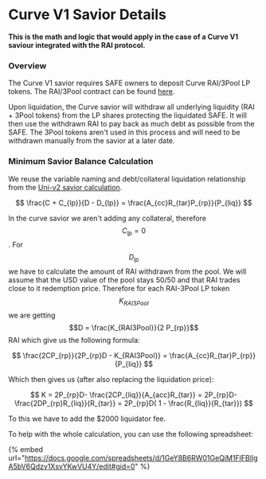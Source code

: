 # Curve V1 Savior Details

**This is the math and logic that would apply in the case of a Curve V1 saviour integrated with the RAI protocol.**

### Overview

The Curve V1 savior requires SAFE owners to deposit Curve RAI/3Pool LP tokens. The RAI/3Pool contract can be found [here](https://etherscan.io/address/0x618788357D0EBd8A37e763ADab3bc575D54c2C7d).

Upon liquidation, the Curve savior will withdraw all underlying liquidity (RAI + 3Pool tokens) from the LP shares protecting the liquidated SAFE. It will then use the withdrawn RAI to pay back as much debt as possible from the SAFE. The 3Pool tokens aren't used in this process and will need to be withdrawn manually from the savior at a later date.

### Minimum Savior Balance Calculation

We reuse the variable naming and debt/collateral liquidation relationship from the [Uni-v2 savior calculation](/liquidation-protection/uni-v2-rai-eth-savior-details#minimum-savior-balance-formula).&#x20;

$$
\frac{C + C_{lp}}{D - D_{lp}}  = \frac{A_{cc}R_{tar}P_{rp}}{P_{liq}}
$$

In the curve savior we aren't adding any collateral, therefore $$C_{lp}=0$$. For$$D_{lp}$$ we have to calculate the amount of RAI withdrawn from the pool. We will assume that the USD value of the pool stays 50/50 and that RAI trades close to it redemption price. Therefore for each RAI-3Pool LP token $$K_{RAI3Pool}$$ we are getting $$D = \frac{K_{RAI3Pool}}{2 P_{rp}}$$RAI which give us the following formula:

$$
\frac{2CP_{rp}}{2P_{rp}D - K_{RAI3Pool}} = \frac{A_{cc}R_{tar}P_{rp}}{P_{liq}}
$$

&#x20;Which then gives us (after also replacing the liquidation price):

$$
K = 2P_{rp}D- \frac{2CP_{liq}}{A_{acc}R_{tar}} =  2P_{rp}D-\frac{2DP_{rp}R_{liq}}{R_{tar}} = 2P_{rp}D( 1 - \frac{R_{liq}}{R_{tar}})
$$

To this we have to add the $2000 liquidator fee.&#x20;

To help with the whole calculation, you can use the following spreadsheet:

{% embed url="https://docs.google.com/spreadsheets/d/1GeY8B6RW01GeQiM1FIFBIlgA5bV6Qdzv1XsvYKwVU4Y/edit#gid=0" %}
